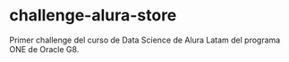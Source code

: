 # challenge-alura-store
Primer challenge del curso de Data Science de Alura Latam del programa ONE de Oracle G8. 
